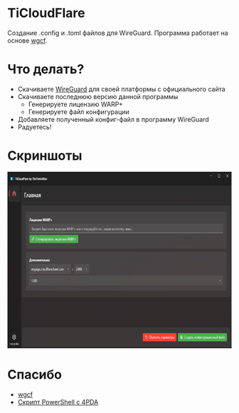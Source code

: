 # TiCloudFlare
 Создание .config и .toml файлов для WireGuard. Программа работает на основе [wgcf](https://github.com/ViRb3/wgcf).

# Что делать?
 * Скачиваете [WireGuard](https://www.wireguard.com/) для своей платформы с официального сайта
 * Скачиваете последнюю версию данной программы
     * Генерируете лицензию WARP+
     * Генерируете файл конфигурации
 * Добавляете полученный конфиг-файл в программу WireGuard
 * Радуетесь!
 
# Скриншоты
<img src="screenshots/1.png" width="741" height="396"/>

# Спасибо
 * [wgcf](https://github.com/ViRb3/wgcf)
 * [Скрипт PowerShell с 4PDA](https://4pda.to/forum/index.php?showtopic=929115&st=3540#entry115275764)
